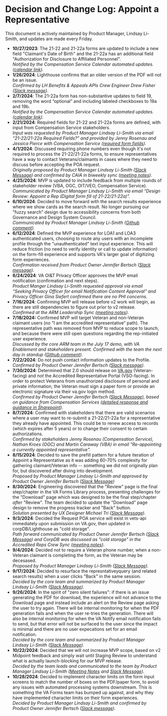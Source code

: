 # Decision and Change Log: Appoint a Representative

This document is actively maintained by Product Manager, Lindsay Li-Smith, and updates are made every Friday.

- **10/27/2023**: The 21-22 and 21-22a forms are updated to include a new field "Claimant's Date of Birth" and the 21-22a has an additional field "Authorization for Disclosure to Affiliated Personnel".\
  _Notified by the Compensation Service Calendar automated updates. ([calendar link](https://gcc02.safelinks.protection.outlook.com/?url=http%3A%2F%2Fvbacoweba5.vba.va.gov%2Fbl%2F21%2Fcalendar%2Fcal_Week.asp\&data=05%7C02%7C%7Cfb5aa9ac2a8144f1c2c108dc27cdcb98%7Ce95f1b23abaf45ee821db7ab251ab3bf%7C0%7C0%7C638429012045422344%7CUnknown%7CTWFpbGZsb3d8eyJWIjoiMC4wLjAwMDAiLCJQIjoiV2luMzIiLCJBTiI6Ik1haWwiLCJXVCI6Mn0%3D%7C0%7C%7C%7C\&sdata=za8k4WgCpYWf0LMiovJ54HLgaxR%2BSPHvtbzrV87ZVN4%3D\&reserved=0))._
- **1/26/2024**: Lighthouse confirms that an older version of the PDF will not be an issue.\
  _Confirmed by LH Benefits & Appeals APIs Crew Engineer Drew Fisher ([Slack message](https://dsva.slack.com/archives/C063D0M76HX/p1706308610572019?thread_ts=1706119737.834139\&cid=C063D0M76HX))._
- **2/7/2024**: The 21-22a form has non-substantive updates to field 19, removing the word “optional” and including labeled checkboxes to 19a and 19b.\
  _Notified by the Compensation Service Calendar automated updates. (_[_calendar link_](https://gcc02.safelinks.protection.outlook.com/?url=http%3A%2F%2Fvbacoweba5.vba.va.gov%2Fbl%2F21%2Fcalendar%2Fcal_Week.asp\&data=05%7C02%7C%7Cfb5aa9ac2a8144f1c2c108dc27cdcb98%7Ce95f1b23abaf45ee821db7ab251ab3bf%7C0%7C0%7C638429012045422344%7CUnknown%7CTWFpbGZsb3d8eyJWIjoiMC4wLjAwMDAiLCJQIjoiV2luMzIiLCJBTiI6Ik1haWwiLCJXVCI6Mn0%3D%7C0%7C%7C%7C\&sdata=za8k4WgCpYWf0LMiovJ54HLgaxR%2BSPHvtbzrV87ZVN4%3D\&reserved=0)_)._
- **2/21/2024**: Required fields for 21-22 and 21-22a forms are defined, with input from Compensation Service stakeholders. \
_Input was requested by Product Manager Lindsay Li-Smith via email “21-22/21-22a Required Fields?” and provided by Jenny Rosenau and Jessica Pierce with Compensation Service ([required form fields](https://github.com/department-of-veterans-affairs/va.gov-team/blob/master/products/accredited-representation-management/product-documentation/appoint-a-representative/required-form-fields.md))._
- **4/1/2024**: Discussed requiring phone numbers even though it's not required to process the 21-22/21-22a forms, to ensure representatives have a way to contact Veterans/claimants in cases where they need to discuss before accepting the POA request. \
_Originally proposed by Product Manager Lindsay Li-Smith ([Slack Message](https://dsva.slack.com/archives/C05L6HSJLHM/p1709314818403419?thread_ts=1708470282.764319&cid=C05L6HSJLHM)) and confirmed by CAIA in biweekly sync ([meeting notes](https://dsva.slack.com/docs/T03FECE8V/F065KP8MRHA?focus_section_id=temp:C:GGKbbeeb4893a3f46ed98052a99a))._
- **4/25/2024**: MVP is updated to include feedback from multiple rounds of stakeholder review (VBA, OGC, OIT/VEO, Compensation Service).\
  _Communicated by Product Manager Lindsay Li-Smith via email “Design Review: Appoint a Rep (Digital form fill of 21-22/21-22a)”._
- **6/10/2024**: Decided to move forward with the search results experience where we show cards as the search result. No longer pursuing our "fuzzy search" design due to accessibility concerns from both Governance and Design System Council.\
  _Communicated by Product Manager Lindsay Li-Smith ([Github comment](https://github.com/department-of-veterans-affairs/va.gov-team/issues/84521#issuecomment-2159012482))._
- **6/12/2024**: Defined the MVP experience for LOA1 and LOA3 authenticated users, choosing to route any users with an incomplete profile through the "unauthenticated" text input experience.  This will reduce friction (no need to verify identity or call to update information) on the form-fill experience and supports VA's larger goal of digitizing form experiences. \
  _Confirmation received from Product Owner Jennifer Bertsch ([Slack message](https://dsva.slack.com/archives/C05L6HSJLHM/p1718231009653709?thread_ts=1718137835.902289\&cid=C05L6HSJLHM))._
- **6/24/2024**: VA OI\&T Privacy Officer approves the MVP email notification (confirmation and next steps).\
  _Product Manger Lindsay Li-Smith requested approval via email “Seeking Privacy Officer for email Notification Content Approval” and Privacy Officer Gina Siefert confirmed there are no PHI concerns._
- **7/16/2024**: Confirming MVP will release before v2 work will begin, as there are still dependencies to figure out prior to v2 release.\
  _Confirmed at the ARM Leadership Sync ([meeting notes](https://dsva.slack.com/docs/T03FECE8V/F05SKGFB50Q?focus_section_id=temp:C:VBD1ae1d5de3ac54a0d9e1c1261c))._
- **7/18/2024:** Confirmed MVP will target Veteran and non-Veteran claimant users (no “I am the accredited representative” path). The representative path was removed from MVP to reduce scope to launch, and because there were still open questions regarding the rep-initiated user experience.\
  _Discussed by the core ARM team in the July 17 demo, with VA Enablement and stakeholders present. Confirmed with the team the next day in standup ([Github comment](https://github.com/department-of-veterans-affairs/va.gov-team/issues/67741#issuecomment-2237204197))._
- **7/22/2024**: Do not push contact information updates to the Profile. \
  _Confirmed by Product Owner Jennifer Bertsch ([Slack message](https://dsva.slack.com/archives/C05L6HSJLHM/p1721064185404579))._
- **7/30/2024**: Determined that 2.0 should release on [VA.gov](http://VA.gov) (Veteran-facing) and _not_ the Accredited Representative Portal (VSO-facing).  In order to protect Veterans from unauthorized disclosure of personal and private information, the Veteran must sign a paper form or provide an electronic signature via their va.gov login method. \
  _Confirmed by Product Owner Jennifer Bertsch ([Slack Message](https://dsva.slack.com/archives/C05SUUM4GAW/p1722360689132869)), based on guidance from Compensation Services ([detailed response and guidance in Sharepoint](https://dvagov.sharepoint.com/:w:/r/sites/vaabdvro/Shared%20Documents/Accredited%20Representatives/RFI-Accredited%20Representative%20initiating%2021-22%20POA%20request.docx?d=we0c18763433f46fca7b3e5ae69d0c244&csf=1&web=1&e=FBlw1B))._
- **8/7/2024**: Confirmed with stakeholders that there are valid scenarios where a user may want to re-submit a 21-22/21-22a for a representative they already have appointed. This could be to renew access to records (which expires after 5 years) or to change their consent to certain authorizations. \
  _Confirmed by stakeholders Jenny Rosenau (Compensation Service), Nathan Kroes (OGC) and Martin Caraway (VBA) in email "Re-appointing a currently appointed representative"._
- **8/15/2024**: Decided to save the prefill pattern for a future iteration of Appoint a Representative as it was adding 60-70% complexity for gathering claimant/Veteran info -- something we did not originally plan for, but discovered after diving into development. \
  _Proposed by Product Manager Lindsay Li-Smith and approved by Product Owner Jennifer Bertsch ([Slack Message](https://dsva.slack.com/archives/C05L6HSJLHM/p1723759381357219))_
- **8/30/2024**: Engineering discovered that the "Review" page is the final step/chapter in the VA Forms Library process, presenting challenges for the "Download" page which was designed to be the final step/chapter _after_ "Review". The team decided to update the "Download" page design to remove the progress tracker and "Back" button. \
  _Solution presented by UX Designer Michael Tri ([Slack Message](https://dsva.slack.com/archives/C05L6HSJLHM/p1725047898860319))._
- **9/3/2024**: Decided the Request POA service will exist in vets-api immediately upon submission on VA.gov, then updated in corpDB/Lighthouse as "cold storage". \
  _Path forward communicated by Product Owner Jennifer Bertsch ([Slack Message](https://dsva.slack.com/archives/C06ABHUNBRS/p1725393615800809)) and CorpDB was discussed as "cold storage" in the Accredited Reps Crew Sync ([meeting notes](https://dsva.slack.com/docs/T03FECE8V/F06H1TS0GBZ?focus_section_id=temp:C:IdV48541100debf431580cd3ce4c))._
- **9/4/2024**: Decided not to require a Veteran phone number, when a non-Veteran claimant is completing the form, as the Veteran may be decesased. \
  _Proposed by Product Manager Lindsay Li-Smith ([Slack Message](https://dsva.slack.com/archives/C05L6HSJLHM/p1725474567167699?thread_ts=1725471067.804769&cid=C05L6HSJLHM))._
- **9/17/2024**: Decided to resurface the represntativeyquery (and related search results) when a user clicks "Back" in the same session. \
  _Decided by the core team and summarized by Product Manager Lindsay Li-Smith ([Slack Message](https://dsva.slack.com/archives/C05L6HSJLHM/p1726598932350429?thread_ts=1726581286.045329&cid=C05L6HSJLHM))._
- **9/26/2024**: In the spirit of "zero silent failures": if there is an issue generating the PDF for download, the experience will not advance to the Download page and instead include an alert on the Review page asking the user to try again. There will be internal monitoring for when the PDF generation fails and when the user re-tries the generation. There will also be internal monitoring for when the VA Notify email notification fails to send, but that error will not be surfaced to the user since the impact is minimal and there are no user expecations set for an email notification. \
  _Decided by the core team and summarized by Product Manager Lindsay Li-Smith ([Slack Message](https://dsva.slack.com/archives/C05L6HSJLHM/p1727385006651819?thread_ts=1727282162.445649&cid=C05L6HSJLHM))._
- **10/22/2024**: Decided that we will not increase MVP scope, based on v2 Midpoint feedback and simply wait until Staging Review to understand what is actually launch-blocking for our MVP release. \
  _Decided by the team leads and communicated to the team by Product Manager Lindsay Li-Smith ([Meeting Notes](https://dsva.slack.com/docs/T03FECE8V/F05SKGFB50Q?focus_section_id=temp:C:VBD796dcd08b5c7410eb2ba30e1f) and [Slack Message](https://dsva.slack.com/archives/C05L6HSJLHM/p1729623369258079?thread_ts=1729192950.456379&cid=C05L6HSJLHM))._
- **10/28/2024**: Decided to implement character limits on the form input screens to match the number of boxes on the PDF/paper form, to avoid any issues with automated processing systems downstream. This is something the VA Forms team has bumped up against, and why they have implemented character limits on their form experiences. \
  _Decided by Product Manager Lindsay Li-Smith and confirmed by Product Owner Jennifer Bertsch ([Slack message](https://dsva.slack.com/archives/C05L6HSJLHM/p1730138410652169))._
